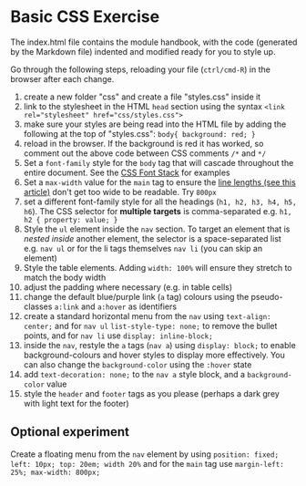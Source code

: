 # Basic CSS Exercise

The index.html file contains the module handbook, with the code (generated by the Markdown file) indented and modified ready for you to style up.

Go through the following steps, reloading your file (`ctrl/cmd-R`) in the browser after each change.

1. create a new folder "css" and create a file "styles.css" inside it
1. link to the stylesheet in the HTML `head` section using the syntax `<link rel="stylesheet" href="css/styles.css">`
1. make sure your styles are being read into the HTML file by adding the following at the top of "styles.css": `body{ background: red; }`
1. reload in the browser. If the background is red it has worked, so comment out the above code between CSS comments `/*` and `*/`
1. Set a `font-family` style for the `body` tag that will cascade throughout the entire document. See the [CSS Font Stack](https://www.cssfontstack.com/) for examples
1. Set a `max-width` value for the `main` tag to ensure the [line lengths (see this article)](https://www.usability.gov/get-involved/blog/2006/08/line-length-and-onscreen-reading.html) don't get too wide to be readable. Try `800px`
1. set a different font-family style for all the headings (`h1, h2, h3, h4, h5, h6`). The CSS selector for **multiple targets** is comma-separated e.g. `h1, h2 { property: value; }`
1. Style the `ul` element inside the `nav` section. To target an element that is *nested inside* another element, the selector is a space-separated list e.g. `nav ul` or for the li tags themselves `nav li` (you can skip an element)
1. Style the table elements. Adding `width: 100%` will ensure they stretch to match the body width
1. adjust the padding where necessary (e.g. in table cells)
1. change the default blue/purple link (`a` tag) colours using the pseudo-classes `a:link` and `a:hover` as identifiers
1. create a standard horizontal menu from the `nav` using `text-align: center;` and for `nav ul` `list-style-type: none;` to remove the bullet points, and for `nav li` use `display: inline-block;`
1. inside the `nav`, restyle the `a` tags (`nav a`) using `display: block;` to enable background-colours and hover styles to display more effectively. You can also change the `background-color` using the `:hover` state
1. add `text-decoration: none;` to the `nav a` style block, and a `background-color` value
1. style the `header` and `footer` tags as you please (perhaps a dark grey with light text for the footer)

## Optional experiment

Create a floating menu from the `nav` element by using `position: fixed; left: 10px; top: 20em; width 20%` and for the `main` tag use `margin-left: 25%; max-width: 800px;`
